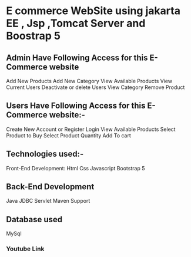 # E commerce WebSite using jakarta EE , Jsp ,Tomcat Server and Boostrap 5 

## Admin Have Following Access for this E-Commerce website
Add New Products
Add New Category
View Available Products
View Current Users
Deactivate or delete Users
View Category
Remove Product

## Users Have Following Access for this E-Commerce website:-
Create New Account or Register
Login
View Available Products
Select Product to Buy
Select Product Quantity
Add To cart


## Technologies used:-
Front-End Development:
Html
Css
Javascript
Bootstrap 5

## Back-End Development
Java
JDBC
Servlet
Maven Support

## Database used
MySql

### Youtube Link

